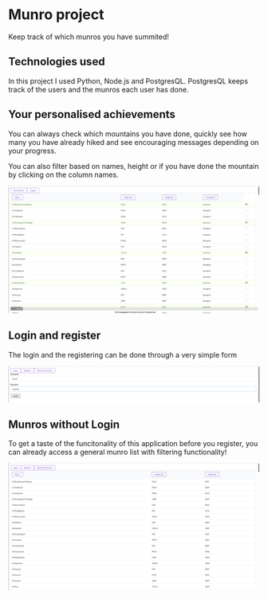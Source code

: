 # Munro project
Keep track of which munros you have summited! 

## Technologies used

In this project I used Python, Node.js and PostgresQL. PostgresQL keeps track of the users and the munros each user has done.

## Your personalised achievements

You can always check which mountains you have done, quickly see how many you have already hiked and see encouraging messages depending on your progress.

You can also filter based on names, height or if you have done the mountain by clicking on the column names.

![Image of your Munro List](https://github.com/SarahIhme/munro_project/blob/main/images/YourMunroList.png)

## Login and register 

The login and the registering can be done through a very simple form

![Image of Login](https://github.com/SarahIhme/munro_project/blob/main/images/Login.png)

## Munros without Login

To get a taste of the funcitonality of this application before you register, you can already access a general munro list with filtering functionality! 

![Image of General Munros](https://github.com/SarahIhme/munro_project/blob/main/images/GeneralMunros.png)
